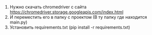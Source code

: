 1. Нужно скачать chromedriver с сайта https://chromedriver.storage.googleapis.com/index.html 
2. И переместить его в папку с проектом (В ту папку где находится main.py)
3. Установить requirements.txt (pip install -r requirements.txt)
